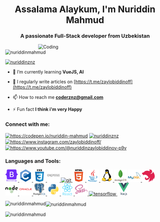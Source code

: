 <h1 align="center">Assalama Alaykum, I'm Nuriddin Mahmud</h1>
<h3 align="center">A passionate Full-Stack developer from Uzbekistan</h3>
<img align="right" alt="Coding" width="400" src="https://gifdb.com/images/thumbnail/scrolling-up-green-system-coding-nxt2vg8bl6e4wbo1.gif">

<p align="left"> <img src="https://komarev.com/ghpvc/?username=nuriddinmahmud&label=Profile%20views&color=0e75b6&style=flat" alt="nuriddinmahmud" /> </p>

<p align="left"> <a href="https://twitter.com/nuriddinznz" target="blank"><img src="https://img.shields.io/twitter/follow/nuriddinznz?logo=twitter&style=for-the-badge" alt="nuriddinznz" /></a> </p>

- 🌱 I’m currently learning **VueJS, AI**

- 📝 I regularly write articles on [https://t.me/zaylobiddinoff](https://t.me/zaylobiddinoff)

- 📫 How to reach me **coderznz@gmail.com**

- ⚡ Fun fact **I think i'm very Happy**

<h3 align="left">Connect with me:</h3>
<p align="left">
<a href="https://codepen.io/https://codepen.io/nuriddin-mahmud" target="blank"><img align="center" src="https://raw.githubusercontent.com/rahuldkjain/github-profile-readme-generator/master/src/images/icons/Social/codepen.svg" alt="https://codepen.io/nuriddin-mahmud" height="30" width="40" /></a>
<a href="https://twitter.com/nuriddinznz" target="blank"><img align="center" src="https://raw.githubusercontent.com/rahuldkjain/github-profile-readme-generator/master/src/images/icons/Social/twitter.svg" alt="nuriddinznz" height="30" width="40" /></a>
<a href="https://instagram.com/https://www.instagram.com/zaylobiddinoff/" target="blank"><img align="center" src="https://raw.githubusercontent.com/rahuldkjain/github-profile-readme-generator/master/src/images/icons/Social/instagram.svg" alt="https://www.instagram.com/zaylobiddinoff/" height="30" width="40" /></a>
<a href="https://www.youtube.com/channel/UCmvXkhmQw8f0cGTtY7PMKoA" target="blank"><img align="center" src="https://raw.githubusercontent.com/rahuldkjain/github-profile-readme-generator/master/src/images/icons/Social/youtube.svg" alt="https://www.youtube.com/@nuriddinzaylobiddinov-p9v" height="30" width="40" /></a>
</p>

<h3 align="left">Languages and Tools:</h3>
<p align="left"> <a href="https://getbootstrap.com" target="_blank" rel="noreferrer"> <img src="https://raw.githubusercontent.com/devicons/devicon/master/icons/bootstrap/bootstrap-plain-wordmark.svg" alt="bootstrap" width="40" height="40"/> </a> <a href="https://www.cprogramming.com/" target="_blank" rel="noreferrer"> <img src="https://raw.githubusercontent.com/devicons/devicon/master/icons/c/c-original.svg" alt="c" width="40" height="40"/> </a> <a href="https://www.w3schools.com/css/" target="_blank" rel="noreferrer"> <img src="https://raw.githubusercontent.com/devicons/devicon/master/icons/css3/css3-original-wordmark.svg" alt="css3" width="40" height="40"/> </a> <a href="https://expressjs.com" target="_blank" rel="noreferrer"> <img src="https://raw.githubusercontent.com/devicons/devicon/master/icons/express/express-original-wordmark.svg" alt="express" width="40" height="40"/> </a> <a href="https://git-scm.com/" target="_blank" rel="noreferrer"> <img src="https://www.vectorlogo.zone/logos/git-scm/git-scm-icon.svg" alt="git" width="40" height="40"/> </a> <a href="https://www.w3.org/html/" target="_blank" rel="noreferrer"> <img src="https://raw.githubusercontent.com/devicons/devicon/master/icons/html5/html5-original-wordmark.svg" alt="html5" width="40" height="40"/> </a> <a href="https://www.java.com" target="_blank" rel="noreferrer"> <img src="https://raw.githubusercontent.com/devicons/devicon/master/icons/java/java-original.svg" alt="java" width="40" height="40"/> </a> <a href="https://www.linux.org/" target="_blank" rel="noreferrer"> <img src="https://raw.githubusercontent.com/devicons/devicon/master/icons/linux/linux-original.svg" alt="linux" width="40" height="40"/> </a> <a href="https://www.mongodb.com/" target="_blank" rel="noreferrer"> <img src="https://raw.githubusercontent.com/devicons/devicon/master/icons/mongodb/mongodb-original-wordmark.svg" alt="mongodb" width="40" height="40"/> </a> <a href="https://www.mysql.com/" target="_blank" rel="noreferrer"> <img src="https://raw.githubusercontent.com/devicons/devicon/master/icons/mysql/mysql-original-wordmark.svg" alt="mysql" width="40" height="40"/> </a> <a href="https://nestjs.com/" target="_blank" rel="noreferrer"> <img src="https://raw.githubusercontent.com/devicons/devicon/master/icons/nestjs/nestjs-plain.svg" alt="nestjs" width="40" height="40"/> </a> <a href="https://nodejs.org" target="_blank" rel="noreferrer"> <img src="https://raw.githubusercontent.com/devicons/devicon/master/icons/nodejs/nodejs-original-wordmark.svg" alt="nodejs" width="40" height="40"/> </a> <a href="https://www.oracle.com/" target="_blank" rel="noreferrer"> <img src="https://raw.githubusercontent.com/devicons/devicon/master/icons/oracle/oracle-original.svg" alt="oracle" width="40" height="40"/> </a> <a href="https://www.postgresql.org" target="_blank" rel="noreferrer"> <img src="https://raw.githubusercontent.com/devicons/devicon/master/icons/postgresql/postgresql-original-wordmark.svg" alt="postgresql" width="40" height="40"/> </a> <a href="https://www.python.org" target="_blank" rel="noreferrer"> <img src="https://raw.githubusercontent.com/devicons/devicon/master/icons/python/python-original.svg" alt="python" width="40" height="40"/> </a> <a href="https://reactjs.org/" target="_blank" rel="noreferrer"> <img src="https://raw.githubusercontent.com/devicons/devicon/master/icons/react/react-original-wordmark.svg" alt="react" width="40" height="40"/> </a> <a href="https://sass-lang.com" target="_blank" rel="noreferrer"> <img src="https://raw.githubusercontent.com/devicons/devicon/master/icons/sass/sass-original.svg" alt="sass" width="40" height="40"/> </a> <a href="https://www.tensorflow.org" target="_blank" rel="noreferrer"> <img src="https://www.vectorlogo.zone/logos/tensorflow/tensorflow-icon.svg" alt="tensorflow" width="40" height="40"/> </a> <a href="https://vuejs.org/" target="_blank" rel="noreferrer"> <img src="https://raw.githubusercontent.com/devicons/devicon/master/icons/vuejs/vuejs-original-wordmark.svg" alt="vuejs" width="40" height="40"/> </a> </p>

<p>
  <img align="left" 
       src="https://github-readme-stats.vercel.app/api/top-langs?username=nuriddinmahmud&show_icons=true&locale=en&layout=compact&bg_color=0D1117&text_color=ffffff&title_color=ffffff"
       alt="nuriddinmahmud" />
</p>

<p>
  <img align="center" 
       src="https://github-readme-stats.vercel.app/api?username=nuriddinmahmud&show_icons=true&locale=en&bg_color=0D1117&text_color=ffffff&title_color=ffffff"
       alt="nuriddinmahmud" />
</p>

<p>
  <img align="center" 
       src="https://github-readme-streak-stats.herokuapp.com/?user=nuriddinmahmud&theme=dark&background=0D1117&ring=ffffff&fire=ffffff&currStreakLabel=ffffff"
       alt="nuriddinmahmud" />
</p>


